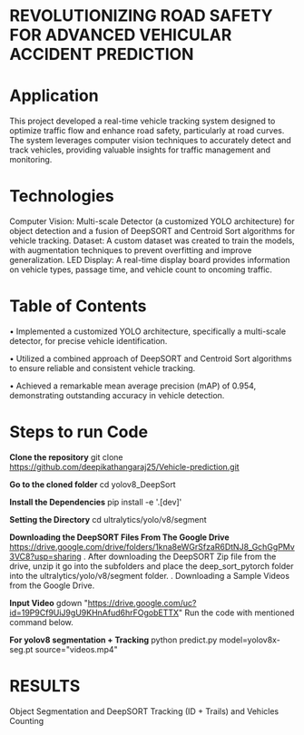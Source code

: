 # REVOLUTIONIZING ROAD SAFETY FOR ADVANCED VEHICULAR ACCIDENT PREDICTION
# Application
  This project developed a real-time vehicle tracking system designed to optimize traffic flow and enhance road safety, particularly at road curves. The system leverages computer vision techniques to accurately detect and track vehicles, providing valuable insights for traffic management and monitoring.
# Technologies
Computer Vision: Multi-scale Detector (a customized YOLO architecture) for object detection and a fusion of DeepSORT and Centroid Sort algorithms for vehicle tracking.
Dataset: A custom dataset was created to train the models, with augmentation techniques to prevent overfitting and improve generalization.
LED Display: A real-time display board provides information on vehicle types, passage time, and vehicle count to oncoming traffic.
# Table of Contents 
•	Implemented a customized YOLO architecture, specifically a multi-scale detector, for precise vehicle identification.

•	Utilized a combined approach of DeepSORT and Centroid Sort algorithms to ensure reliable and consistent vehicle tracking.

•	Achieved a remarkable mean average precision (mAP) of 0.954, demonstrating outstanding accuracy in vehicle detection.
# Steps to run Code
**Clone the repository**
git clone https://github.com/deepikathangaraj25/Vehicle-prediction.git

**Go to the cloned folder**
cd yolov8_DeepSort

**Install the Dependencies**
pip install -e '.[dev]'

**Setting the Directory**
cd ultralytics/yolo/v8/segment

**Downloading the DeepSORT Files From The Google Drive**
https://drive.google.com/drive/folders/1kna8eWGrSfzaR6DtNJ8_GchGgPMv3VC8?usp=sharing
. After downloading the DeepSORT Zip file from the drive, unzip it go into the subfolders and place the deep_sort_pytorch folder into the ultralytics/yolo/v8/segment folder.
. Downloading a Sample Videos from the Google Drive.


**Input Video**
gdown "https://drive.google.com/uc?id=19P9Cf9UiJ9gU9KHnAfud6hrFOgobETTX"
Run the code with mentioned command below.

**For yolov8 segmentation + Tracking**
python predict.py model=yolov8x-seg.pt source="videos.mp4"

# RESULTS
Object Segmentation and DeepSORT Tracking (ID + Trails) and Vehicles Counting


